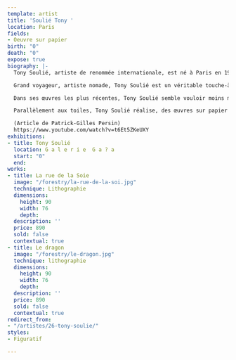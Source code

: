 ```yaml
---
template: artist
title: 'Soulié Tony '
location: Paris
fields:
- Oeuvre sur papier
birth: "0"
death: "0"
expose: true
biography: |-
  Tony Soulié, artiste de renommée internationale, est né à Paris en 1955, il vit et travaille à Paris.

  Grand voyageur, artiste nomade, Tony Soulié est un véritable touche-à-tout (peinture, photographie, gravure, installation, land art...). Ses oeuvres mixtes ayant la plupart du temps la photographie comme support en font un artiste au rayonnement international. C'est tout naturellement qu'il a trouvé sa place au sein de la collection de la Galerie l'Estampe, enrichie désormais par l'exotisme, la couleur et l'élégance d'un travail plastique étonnant.

  Dans ses œuvres les plus récentes, Tony Soulié semble vouloir moins marquer esthétiquement le pouvoir du geste. Il s’éloigne sensiblement d’une période où la spontanéité du corps internait avec plus de présence encore que l’esprit. Il s’est écarté aussi, volontairement, de toute éventuelle référence picturale historique, de tout étiquetage, sans renier pour autant toute connotation utile, tout acquis salutaire. La construction, l’ossature paraît beaucoup plus pensée, plus cosmique et même plus perturbée. Il tient à une certaine dualité de l’architecture opposée au chaos. Cela lui permet de laisser finalement une petite part d’aléatoire dans une même suite de tableaux. Mais il est bon de préciser maintenant que Tony Soulié travaille à plusieurs tableaux en même temps, sans notations préparatoires, chacune des toiles en cours servant un peu de préparation à la suivante, chacune étant la prémice de l’autre.

  Parallèlement aux toiles, Tony Soulié réalise, des œuvres sur papier parfaitement nouvelles. Composées sur fond de lithographies bicolores en aplats ( gris et noir), il invente des formes qui occupent assez classiquement l’espace. Il traite là de l’apesanteur et réfute la verticalité, casses les axes et les fait tourner,  respectant ainsi l’horizontalité imposée par le fond double. La forme peinte est présentée comme suspendue, flottante, en lévitation. Ainsi se crée une ambiguïté qui donne à voir une série très différente, mais cousine des tableaux. Dans ce travail, la dimension sensuelle prend une valeur nouvelle et plus évidente. Mais soyons assurés que Tony Soulié se garde bien de l’élégance à laquelle il répugne. Il sait ce qu’il veut et tente de le réaliser avec succès.

  (Article de Patrick-Gilles Persin)
  https://www.youtube.com/watch?v=t6Et5ZKeUXY
exhibitions:
- title: Tony Soulié
  location: G a l e r i e  G a ? a
  start: "0"
  end: 
works:
- title: La rue de la Soie
  image: "/forestry/la-rue-de-la-soi.jpg"
  technique: Lithographie
  dimensions:
    height: 90
    width: 76
    depth: 
  description: ''
  price: 890
  sold: false
  contextual: true
- title: Le dragon
  image: "/forestry/le-dragon.jpg"
  technique: lithographie
  dimensions:
    height: 90
    width: 76
    depth: 
  description: ''
  price: 890
  sold: false
  contextual: true
redirect_from:
- "/artistes/26-tony-soulie/"
styles:
- Figuratif

---
```

